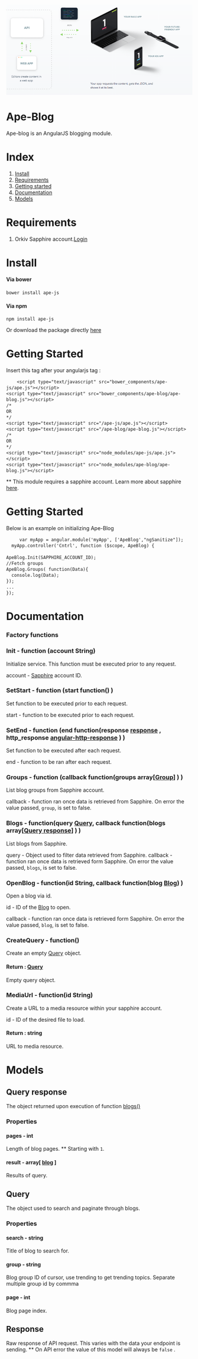 ![Sapphire Blog](https://github.com/Orkiv/serverless-blog/raw/master/Screen%20Shot%202017-03-15%20at%2010.13.06%20AM.png)

# Ape-Blog

Ape-blog is an AngularJS blogging module. 

# Index

1. [Install](#install)
2. [Requirements](#requirements)
2. [Getting started](#getting-started)
3. [Documentation](#documentation)
4. [Models](#models)

# Requirements

1. Orkiv Sapphire account.[Login](https://www.orkiv.com/sapphire)


# Install 

#### Via bower

	bower install ape-js

#### Via npm 

	npm install ape-js

Or download the package directly [here](https://github.com/Orkiv/ape-js/archive/master.zip) 

# Getting Started

Insert this tag  after your angularjs tag :

		<script type="text/javascript" src="bower_components/ape-js/ape.js"></script>
	<script type="text/javascript" src="bower_components/ape-blog/ape-blog.js"></script>
	/*
	OR
	*/
	<script type="text/javascript" src="/ape-js/ape.js"></script>
	<script type="text/javascript" src="/ape-blog/ape-blog.js"></script>
	/*
	OR
	*/
	<script type="text/javascript" src="node_modules/ape-js/ape.js"></script>
	<script type="text/javascript" src="node_modules/ape-blog/ape-blog.js"></script>

** This module requires a sapphire account.
Learn more about sapphire [here](https://www.orkiv.com/sapphire-web).



# Getting Started

Below is an example on initializing Ape-Blog
	
	     var myApp = angular.module('myApp', ['ApeBlog',"ngSanitize"]);
      myApp.controller('Cntrl', function ($scope, ApeBlog) {

    ApeBlog.Init(SAPPHIRE_ACCOUNT_ID);
    //Fetch groups
    ApeBlog.Groups( function(Data){
      console.log(Data);
    });
    ... 
    });

# Documentation

### Factory functions

### Init - function (account String)

Initialize service. This function must be executed prior to any request.

account - [Sapphire](https://www.orkiv.com/sapphire-web) account ID.

### SetStart - function (start function() )

Set function to be executed prior to each request.

start - function to be executed prior to each request.

### SetEnd - function (end function(response [response](#response) , http_response [angular-http-response](https://docs.angularjs.org/api/ng/service/$http) ) )

Set function to be executed after each request.

end - function to be ran after each request. 

### Groups - function (callback function(groups array[[Group](https://github.com/Orkiv/serverless-blog/blob/master/README.md#group)] ) )

List blog groups from Sapphire account.

callback - function ran once data is retrieved from Sapphire. On error the value passed, `group`, is set to false.

### Blogs - function(query [Query](#query), callback function(blogs array[[Query response](#query-response)] )  )

List blogs from Sapphire.

query - Object used to filter data retrieved from Sapphire.
callback - function ran once data is retrieved form Sapphire. On error the value passed, `blogs`, is set to false.

### OpenBlog - function(id String,  callback function(blog [Blog](https://github.com/Orkiv/serverless-blog/blob/master/README.md#blog)) )

Open a blog via id.

id - ID of the [Blog](https://github.com/Orkiv/serverless-blog/blob/master/README.md#blog) to open.

callback - function ran once data is retrieved form Sapphire. On error the value passed, `blog`, is set to false.

### CreateQuery - function() 

Create an empty [Query](#query) object.

#### Return : [Query](#query)
Empty query object.

### MediaUrl - function(id String)

Create a URL to a media resource within your sapphire account.

id - ID of the desired file to load.

#### Return : string
URL to media resource.

# Models

## Query response

The object returned upon execution of function [blogs()](#blogs)

### Properties

#### pages - int

Length of blog pages. 
** Starting with `1`.

#### result - array[ [blog](https://github.com/Orkiv/serverless-blog/blob/master/README.md#blog) ]

Results of query.

## Query

The object used to search and paginate through blogs.

### Properties

#### search - string 

Title of blog to search for.

#### group - string

Blog group ID of cursor, use trending to get trending topics. Separate multiple group id by commma

#### page - int

Blog page index.

## Response
Raw response of API request. This varies with the data your endpoint is sending.
** On API error the value of this model will always be `false` .